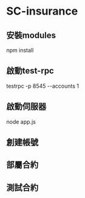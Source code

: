 # SC-insurance

安裝modules
---
npm install


啟動test-rpc
---
testrpc -p 8545 --accounts 1


啟動伺服器
---
node app.js


創建帳號
---


部屬合約
---


測試合約
---

